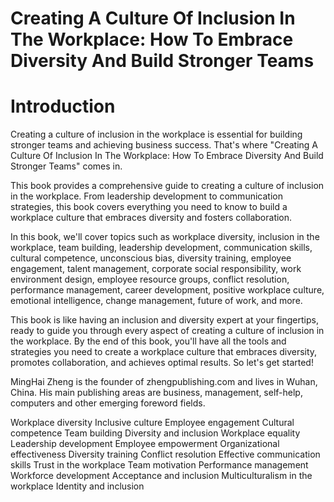 # Creating A Culture Of Inclusion In The Workplace: How To Embrace Diversity And Build Stronger Teams

# Introduction

Creating a culture of inclusion in the workplace is essential for building stronger teams and achieving business success. That's where "Creating A Culture Of Inclusion In The Workplace: How To Embrace Diversity And Build Stronger Teams" comes in.

This book provides a comprehensive guide to creating a culture of inclusion in the workplace. From leadership development to communication strategies, this book covers everything you need to know to build a workplace culture that embraces diversity and fosters collaboration.

In this book, we'll cover topics such as workplace diversity, inclusion in the workplace, team building, leadership development, communication skills, cultural competence, unconscious bias, diversity training, employee engagement, talent management, corporate social responsibility, work environment design, employee resource groups, conflict resolution, performance management, career development, positive workplace culture, emotional intelligence, change management, future of work, and more.

This book is like having an inclusion and diversity expert at your fingertips, ready to guide you through every aspect of creating a culture of inclusion in the workplace. By the end of this book, you'll have all the tools and strategies you need to create a workplace culture that embraces diversity, promotes collaboration, and achieves optimal results. So let's get started!

MingHai Zheng is the founder of zhengpublishing.com and lives in Wuhan, China. His main publishing areas are business, management, self-help, computers and other emerging foreword fields.


Workplace diversity
Inclusive culture
Employee engagement
Cultural competence
Team building
Diversity and inclusion
Workplace equality
Leadership development
Employee empowerment
Organizational effectiveness
Diversity training
Conflict resolution
Effective communication skills
Trust in the workplace
Team motivation
Performance management
Workforce development
Acceptance and inclusion
Multiculturalism in the workplace
Identity and inclusion

